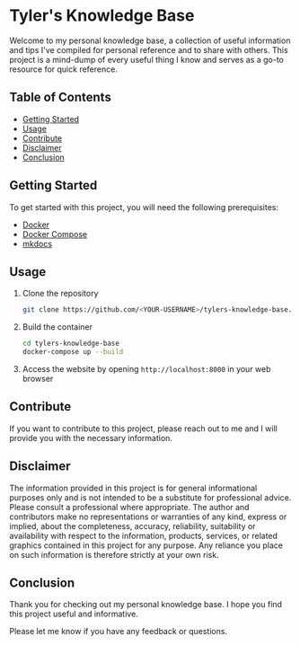 # Tyler's Knowledge Base

Welcome to my personal knowledge base, a collection of useful information and tips I've compiled for personal reference and to share with others. This project is a mind-dump of every useful thing I know and serves as a go-to resource for quick reference.

## Table of Contents

- [Getting Started](#getting-started)
- [Usage](#usage)
- [Contribute](#contribute)
- [Disclaimer](#disclaimer)
- [Conclusion](#conclusion)

## Getting Started

To get started with this project, you will need the following prerequisites:

- [Docker](https://www.docker.com/)
- [Docker Compose](https://docs.docker.com/compose/)
- [mkdocs](https://www.mkdocs.org/)

## Usage

1. Clone the repository

    ```bash
    git clone https://github.com/<YOUR-USERNAME>/tylers-knowledge-base.git
    ```

2. Build the container

    ```bash
    cd tylers-knowledge-base
    docker-compose up --build
    ```

3. Access the website by opening `http://localhost:8000` in your web browser

## Contribute

If you want to contribute to this project, please reach out to me and I will provide you with the necessary information.

## Disclaimer

The information provided in this project is for general informational purposes only and is not intended to be a substitute for professional advice. Please consult a professional where appropriate. The author and contributors make no representations or warranties of any kind, express or implied, about the completeness, accuracy, reliability, suitability or availability with respect to the information, products, services, or related graphics contained in this project for any purpose. Any reliance you place on such information is therefore strictly at your own risk.

## Conclusion

Thank you for checking out my personal knowledge base. I hope you find this project useful and informative.

Please let me know if you have any feedback or questions.
